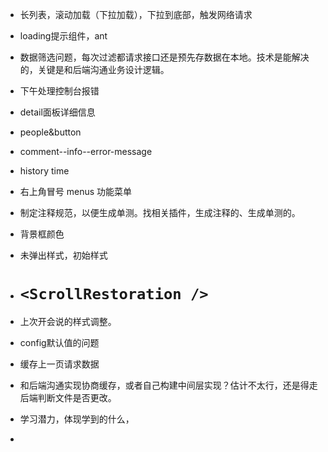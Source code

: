 + 长列表，滚动加载（下拉加载），下拉到底部，触发网络请求
+ loading提示组件，ant
+ 数据筛选问题，每次过滤都请求接口还是预先存数据在本地。技术是能解决的，关键是和后端沟通业务设计逻辑。
+ 下午处理控制台报错





+ detail面板详细信息
+ people&button
+ comment--info--error-message
+ history time
+ 右上角冒号 menus 功能菜单



+ 制定注释规范，以便生成单测。找相关插件，生成注释的、生成单测的。

+ 背景框颜色
+ 未弹出样式，初始样式



+ # `<ScrollRestoration />`

+ 上次开会说的样式调整。 

+ config默认值的问题

+ 缓存上一页请求数据

+ 和后端沟通实现协商缓存，或者自己构建中间层实现？估计不太行，还是得走后端判断文件是否更改。



+ 学习潜力，体现学到的什么，
+ 